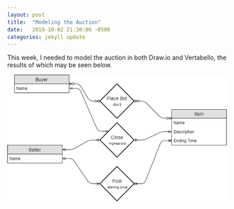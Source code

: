 ```yaml
---
layout: post
title:  "Modeling the Auction"
date:   2019-10-02 21:30:00 -0500
categories: jekyll update
---
```

This week, I needed to model the auction in both Draw.io and Vertabello, the results of which may be seen below.

![Draw.io chart](https://raw.githubusercontent.com/samoreGE/csci340blog/master/assets/img/drawio.png "Draw.io chart")